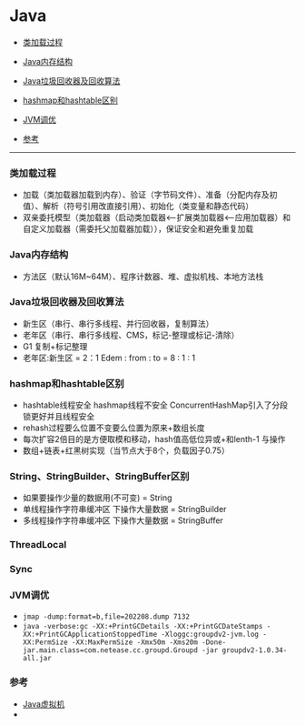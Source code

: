 # Java
* [类加载过程](#类加载过程)
* [Java内存结构](#Java内存结构)
* [Java垃圾回收器及回收算法](#Java垃圾回收器及回收算法)
* [hashmap和hashtable区别](#hashmap和hashtable区别)
* [JVM调优](#JVM调优)

* [参考](#参考)

------
### 类加载过程
- 加载（类加载器加载到内存）、验证（字节码文件）、准备（分配内存及初值）、解析（符号引用改直接引用）、初始化（类变量和静态代码）
- 双亲委托模型（类加载器（启动类加载器<--扩展类加载器<--应用加载器）和自定义加载器（需委托父加载器加载）），保证安全和避免重复加载
### Java内存结构
- 方法区（默认16M~64M）、程序计数器、堆、虚拟机栈、本地方法栈
### Java垃圾回收器及回收算法
- 新生区（串行、串行多线程、并行回收器，复制算法）
- 老年区（串行、串行多线程、CMS，标记-整理或标记-清除）
- G1 复制+标记整理
- 老年区:新生区 = 2：1 Edem : from : to = 8 : 1 : 1
### hashmap和hashtable区别
- hashtable线程安全 hashmap线程不安全 ConcurrentHashMap引入了分段锁更好并且线程安全
- rehash过程要么位置不变要么位置为原来+数组长度
- 每次扩容2倍目的是方便取模和移动，hash值高低位异或+和lenth-1 与操作
- 数组+链表+红黑树实现（当节点大于8个，负载因子0.75）
### String、StringBuilder、StringBuffer区别
- 如果要操作少量的数据用(不可变) = String
- 单线程操作字符串缓冲区 下操作大量数据 = StringBuilder
- 多线程操作字符串缓冲区 下操作大量数据 = StringBuffer

### ThreadLocal
### Sync
### JVM调优
- ```jmap -dump:format=b,file=202208.dump 7132```
- ```java -verbose:gc -XX:+PrintGCDetails -XX:+PrintGCDateStamps -XX:+PrintGCApplicationStoppedTime -Xloggc:groupdv2-jvm.log -XX:PermSize -XX:MaxPermSize -Xmx50m -Xms20m -Done-jar.main.class=com.netease.cc.groupd.Groupd -jar groupdv2-1.0.34-all.jar```
### 参考
- [Java虚拟机](https://bbs.csdn.net/topics/390251794)
- [](JVM参数)

